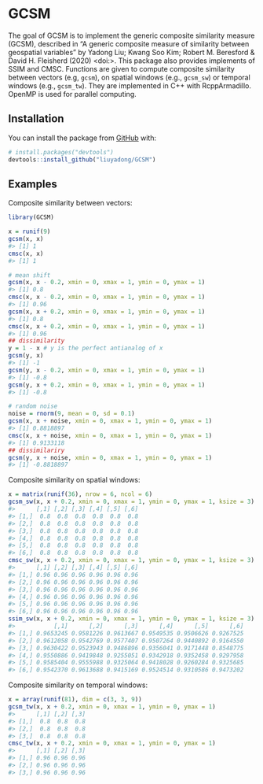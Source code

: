 
# GCSM

The goal of GCSM is to implement the generic composite similarity
measure (GCSM), described in “A generic composite measure of similarity
between geospatial variables” by Yadong Liu; Kwang Soo Kim; Robert M.
Beresford & David H. Fleisherd (2020) \<doi:\>. This package also
provides implements of SSIM and CMSC. Functions are given to compute
composite similarity between vectors (e.g, `gcsm`), on spatial windows
(e.g., `gcsm_sw`) or temporal windows (e.g., `gcsm_tw`). They are
implemented in C++ with RcppArmadillo. OpenMP is used for parallel
computing.

## Installation

You can install the package from [GitHub](https://github.com/) with:

``` r
# install.packages("devtools")
devtools::install_github("liuyadong/GCSM")
```

## Examples

Composite similarity between vectors:

``` r
library(GCSM)

x = runif(9)
gcsm(x, x)
#> [1] 1
cmsc(x, x)
#> [1] 1

# mean shift
gcsm(x, x - 0.2, xmin = 0, xmax = 1, ymin = 0, ymax = 1)
#> [1] 0.8
cmsc(x, x - 0.2, xmin = 0, xmax = 1, ymin = 0, ymax = 1)
#> [1] 0.96
gcsm(x, x + 0.2, xmin = 0, xmax = 1, ymin = 0, ymax = 1)
#> [1] 0.8
cmsc(x, x + 0.2, xmin = 0, xmax = 1, ymin = 0, ymax = 1)
#> [1] 0.96
## dissimilarity
y = 1 - x # y is the perfect antianalog of x
gcsm(y, x)
#> [1] -1
gcsm(y, x - 0.2, xmin = 0, xmax = 1, ymin = 0, ymax = 1)
#> [1] -0.8
gcsm(y, x + 0.2, xmin = 0, xmax = 1, ymin = 0, ymax = 1)
#> [1] -0.8

# random noise
noise = rnorm(9, mean = 0, sd = 0.1)
gcsm(x, x + noise, xmin = 0, xmax = 1, ymin = 0, ymax = 1)
#> [1] 0.8818897
cmsc(x, x + noise, xmin = 0, xmax = 1, ymin = 0, ymax = 1)
#> [1] 0.9133118
## dissimilariry
gcsm(y, x + noise, xmin = 0, xmax = 1, ymin = 0, ymax = 1)
#> [1] -0.8818897
```

Composite similarity on spatial windows:

``` r
x = matrix(runif(36), nrow = 6, ncol = 6)
gcsm_sw(x, x + 0.2, xmin = 0, xmax = 1, ymin = 0, ymax = 1, ksize = 3)
#>      [,1] [,2] [,3] [,4] [,5] [,6]
#> [1,]  0.8  0.8  0.8  0.8  0.8  0.8
#> [2,]  0.8  0.8  0.8  0.8  0.8  0.8
#> [3,]  0.8  0.8  0.8  0.8  0.8  0.8
#> [4,]  0.8  0.8  0.8  0.8  0.8  0.8
#> [5,]  0.8  0.8  0.8  0.8  0.8  0.8
#> [6,]  0.8  0.8  0.8  0.8  0.8  0.8
cmsc_sw(x, x + 0.2, xmin = 0, xmax = 1, ymin = 0, ymax = 1, ksize = 3)
#>      [,1] [,2] [,3] [,4] [,5] [,6]
#> [1,] 0.96 0.96 0.96 0.96 0.96 0.96
#> [2,] 0.96 0.96 0.96 0.96 0.96 0.96
#> [3,] 0.96 0.96 0.96 0.96 0.96 0.96
#> [4,] 0.96 0.96 0.96 0.96 0.96 0.96
#> [5,] 0.96 0.96 0.96 0.96 0.96 0.96
#> [6,] 0.96 0.96 0.96 0.96 0.96 0.96
ssim_sw(x, x + 0.2, xmin = 0, xmax = 1, ymin = 0, ymax = 1, ksize = 3)
#>           [,1]      [,2]      [,3]      [,4]      [,5]      [,6]
#> [1,] 0.9653245 0.9581226 0.9613667 0.9549535 0.9506626 0.9267525
#> [2,] 0.9612058 0.9542769 0.9577407 0.9507264 0.9440892 0.9164550
#> [3,] 0.9630422 0.9523943 0.9486896 0.9356041 0.9171448 0.8548775
#> [4,] 0.9550886 0.9419848 0.9255051 0.9342918 0.9352458 0.9297958
#> [5,] 0.9585404 0.9555988 0.9325064 0.9418028 0.9260284 0.9325685
#> [6,] 0.9542370 0.9613688 0.9415169 0.9524514 0.9310586 0.9473202
```

Composite similarity on temporal windows:

``` r
x = array(runif(81), dim = c(3, 3, 9))
gcsm_tw(x, x + 0.2, xmin = 0, xmax = 1, ymin = 0, ymax = 1)
#>      [,1] [,2] [,3]
#> [1,]  0.8  0.8  0.8
#> [2,]  0.8  0.8  0.8
#> [3,]  0.8  0.8  0.8
cmsc_tw(x, x + 0.2, xmin = 0, xmax = 1, ymin = 0, ymax = 1)
#>      [,1] [,2] [,3]
#> [1,] 0.96 0.96 0.96
#> [2,] 0.96 0.96 0.96
#> [3,] 0.96 0.96 0.96
```
